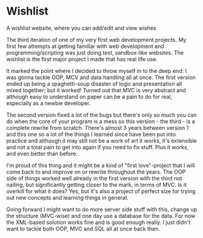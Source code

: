 # Wishlist
A wishlist website, where you can add/edit and view wishes

The third iteration of one of my very first web development projects. My first few attempts at getting familiar with web development and programming/scripting was just doing test, sandbox-like websites. The wishlist is the first major project I made that has real life use.

It marked the point where I decided to throw myself in to the deep end: I was gonna tackle OOP, MCV and data handling all at once. The first version ended up being a spaghetti-soup disaster of logic and presentation all mixed together; but it worked! Turned out that MVC is very abstract and although easy to understand on paper can be a pain to do for real, especially as a newbie developer.

The second version fixed a lot of the bugs but there's only so much you can do when the core of your program is a mess so this version - the third - is a complete rewrite from scratch. There's almost 3 years between version 1 and this one so a lot of the things I learned since have been put into practice and although it may still not be a work of art it works, it's extensible and not a total pain to get into again if you need to fix stuff. Plus it works, and even better than before.

I'm proud of this thing and it might be a kind of "first love"-project that I will come back to and improve on or rewrite throughout the years. The OOP side of things worked well already in the first version with the third not nailing, but significantly getting closer to the mark, in terms of MVC. Is it overkill for what it does? Yes, but it's also a project of perfect size for trying out new concepts and learning things in general.

Going forward I might want to do more server side stuff with this, change up the structure (MVC-wise) and one day use a database for the data. For now the XML-based solution works fine and is good enough really. I just didn't want to tackle both OOP, MVC and SQL all at once back then.
